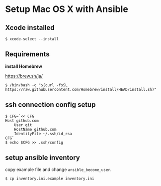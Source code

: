 # Setup Mac OS X with Ansible

## Xcode installed

```
$ xcode-select --install
```

## Requirements

**install Homebrew**

https://brew.sh/ja/

```
$ /bin/bash -c "$(curl -fsSL https://raw.githubusercontent.com/Homebrew/install/HEAD/install.sh)"
```

## ssh connection config setup

```
$ CFG=`<< CFG
Host github.com
    User git
    HostName github.com
    IdentityFile ~/.ssh/id_rsa
CFG`
$ echo $CFG >> .ssh/config
```

## setup ansible inventory

copy example file and change `ansible_become_user`.

```
$ cp inventory.ini.example inventory.ini
```

